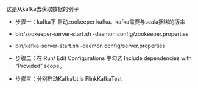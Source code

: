 这是从kafka去获取数据的例子
* 步骤一：kafka下 启动zookeeper kafka。kafka需要与scala捆绑的版本
 * bin/zookeeper-server-start.sh -daemon config/zookeeper.properties
 * bin/kafka-server-start.sh -daemon config/server.properties
 * 步骤二：在 Run/ Edit Configurations 中勾选 Include dependencies with “Provided” scope。
 
 * 步骤三：分别启动KafkaUtils FlinkKafkaTest